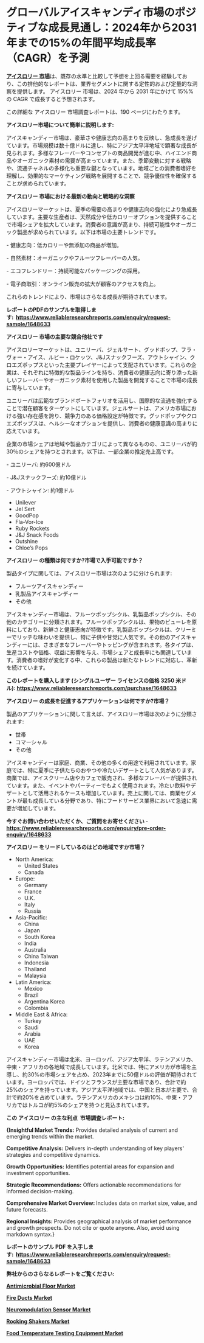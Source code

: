 <p><h1>グローバルアイスキャンディ市場のポジティブな成長見通し：2024年から2031年までの15%の年間平均成長率（CAGR）を予測</h1></p><p data-sourcepos="1:1-1:157"><strong><a href="https://www.reliableresearchreports.com/ice-lolly-market-r1648633?utm_campaign=110&utm_medium=36&utm_source=Github&utm_content=ia&utm_term=19122024&utm_id=ice-lolly">アイスロリー 市場</a></strong>は、既存の水準と比較して予想を上回る需要を経験しており、この排他的なレポートは、業界セグメントに関する定性的および定量的な洞察を提供します。 アイスロリー 市場は、2024 年から 2031 年にかけて 15%% の CAGR で成長すると予想されます。</p>
<p data-sourcepos="3:1-3:50">この詳細な アイスロリー 市場調査レポートは、190 ページにわたります。</p>
<p><strong>アイスロリー市場について簡単に説明します:</strong></p>
<p><p>アイスキャンディー市場は、豪華さや健康志向の高まりを反映し、急成長を遂げています。市場規模は数十億ドルに達し、特にアジア太平洋地域で顕著な成長が見られます。多様なフレーバーやコンセプトの商品開発が進む中、ハイエンド商品やオーガニック素材の需要が高まっています。また、季節変動に対する戦略や、流通チャネルの多様化も重要な鍵となっています。地域ごとの消費者嗜好を理解し、効果的なマーケティング戦略を展開することで、競争優位性を確保することが求められています。</p></p>
<p><strong>アイスロリー 市場における最新の動向と戦略的な洞察</strong></p>
<p><p>アイスロリーマーケットは、夏季の需要の高まりや健康志向の強化により急成長しています。主要な生産者は、天然成分や低カロリーオプションを提供することで市場シェアを拡大しています。消費者の意識が高まり、持続可能性やオーガニック製品が求められています。以下は市場の主要トレンドです。</p><p>- 健康志向：低カロリーや無添加の商品が増加。</p><p>- 自然素材：オーガニックやフルーツフレーバーの人気。</p><p>- エコフレンドリー：持続可能なパッケージングの採用。</p><p>- 電子商取引：オンライン販売の拡大が顧客のアクセスを向上。 </p><p>これらのトレンドにより、市場はさらなる成長が期待されています。</p></p>
<p><strong>レポートのPDFのサンプルを取得します</strong><strong>:&nbsp;&nbsp;<a href="https://www.reliableresearchreports.com/enquiry/request-sample/1648633?utm_campaign=110&utm_medium=36&utm_source=Github&utm_content=ia&utm_term=19122024&utm_id=ice-lolly">https://www.reliableresearchreports.com/enquiry/request-sample/1648633</a></strong></p>
<p><strong>アイスロリー 市場の主要な競合他社です</strong></p>
<p><p>アイスロリーマーケットは、ユニリーバ、ジェルサート、グッドポップ、フラ・ヴォー・アイス、ルビー・ロケッツ、J&Jスナックフーズ、アウトシャイン、クロエズポップスといった主要プレイヤーによって支配されています。これらの企業は、それぞれに特徴的な製品ラインを持ち、消費者の健康志向に寄り添った新しいフレーバーやオーガニック素材を使用した製品を開発することで市場の成長に寄与しています。</p><p>ユニリーバは広範なブランドポートフォリオを活用し、国際的な流通を強化することで潜在顧客をターゲットにしています。ジェルサートは、アメリカ市場における強い存在感を誇り、競争力のある価格設定が特徴です。グッドポップやクロエズポップスは、ヘルシーなオプションを提供し、消費者の健康意識の高まりに応えています。</p><p>企業の市場シェアは地域や製品カテゴリによって異なるものの、ユニリーバが約30％のシェアを持つとされます。以下は、一部企業の推定売上高です。</p><p>- ユニリーバ: 約600億ドル</p><p>- J&Jスナックフーズ: 約10億ドル</p><p>- アウトシャイン: 約1億ドル</p></p>
<p><ul><li>Unilever</li><li>Jel Sert</li><li>GoodPop</li><li>Fla-Vor-Ice</li><li>Ruby Rockets</li><li>J&J Snack Foods</li><li>Outshine</li><li>Chloe’s Pops</li></ul></p>
<p><strong>アイスロリー の種類は何ですか?市場で入手可能ですか？</strong></p>
<p>製品タイプに関しては、アイスロリー市場は次のように分けられます:</p>
<p><ul><li>フルーツアイスキャンディー</li><li>乳製品アイスキャンディー</li><li>その他</li></ul></p>
<p><p>アイスキャンディー市場は、フルーツポップシクル、乳製品ポップシクル、その他のカテゴリーに分類されます。フルーツポップシクルは、果物のピューレを原料にしており、新鮮さと健康志向が特徴です。乳製品ポップシクルは、クリーミーでリッチな味わいを提供し、特に子供や甘党に人気です。その他のアイスキャンディーには、さまざまなフレーバーやトッピングが含まれます。各タイプは、生産コストや価格、収益に影響を与え、市場シェアと成長率にも関連しています。消費者の嗜好が変化する中、これらの製品は新たなトレンドに対応し、革新を続けています。</p></p>
<p><strong>このレポートを購入します (シングルユーザー ライセンスの価格 3250 米ドル):&nbsp;<a href="https://www.reliableresearchreports.com/purchase/1648633?utm_campaign=110&utm_medium=36&utm_source=Github&utm_content=ia&utm_term=19122024&utm_id=ice-lolly">https://www.reliableresearchreports.com/purchase/1648633</a></strong></p>
<p><strong>アイスロリー の成長を促進するアプリケーションは何ですか?市場？</strong></p>
<p>製品のアプリケーションに関して言えば、アイスロリー市場は次のように分類されます:</p>
<p><ul><li>世帯</li><li>コマーシャル</li><li>その他</li></ul></p>
<p><p>アイスキャンディーは家庭、商業、その他の多くの用途で利用されています。家庭では、特に夏季に子供たちのおやつや冷たいデザートとして人気があります。商業では、アイスクリーム店やカフェで販売され、多様なフレーバーが提供されています。また、イベントやパーティーでもよく使用されます。冷たい飲料やデザートとして活用されるケースも増加しています。売上に関しては、商業セグメントが最も成長している分野であり、特にフードサービス業界において急速に需要が増加しています。</p></p>
<p><strong>今すぐお問い合わせいただくか、ご質問をお寄せください</strong><strong>&nbsp;</strong>-<strong><a href="https://www.reliableresearchreports.com/enquiry/pre-order-enquiry/1648633?utm_campaign=110&utm_medium=36&utm_source=Github&utm_content=ia&utm_term=19122024&utm_id=ice-lolly">https://www.reliableresearchreports.com/enquiry/pre-order-enquiry/1648633</a></strong></p>
<p><strong>アイスロリー をリードしているのはどの地域ですか市場？</strong></p>
<p><ul>
    <li>
        North America:
        <ul>
            <li>United States</li>
            <li>Canada</li>
        </ul>
    </li>
    <li>
        Europe:
        <ul>
            <li>Germany</li>
            <li>France</li>
            <li>U.K.</li>
            <li>Italy</li>
            <li>Russia</li>
        </ul>
    </li>
    <li>
        Asia-Pacific:
        <ul>
            <li>China</li>
            <li>Japan</li>
            <li>South Korea</li>
            <li>India</li>
            <li>Australia</li>
            <li>China Taiwan</li>
            <li>Indonesia</li>
            <li>Thailand</li>
            <li>Malaysia</li>
        </ul>
    </li>
    <li>
        Latin America:
        <ul>
            <li>Mexico</li>
            <li>Brazil</li>
            <li>Argentina Korea</li>
            <li>Colombia</li>
        </ul>
    </li>
    <li>
        Middle East & Africa:
        <ul>
            <li>Turkey</li>
            <li>Saudi</li>
            <li>Arabia</li>
            <li>UAE</li>
            <li>Korea</li>
        </ul>
    </li>
    </ul></p>
<p><p>アイスキャンディー市場は北米、ヨーロッパ、アジア太平洋、ラテンアメリカ、中東・アフリカの各地域で成長しています。北米では、特にアメリカが市場を主導し、約30%の市場シェアを占め、2023年までに50億ドルの評価が期待されています。ヨーロッパでは、ドイツとフランスが主要な市場であり、合計で約25%のシェアを持っています。アジア太平洋地域では、中国と日本が主要で、合計で約20%を占めています。ラテンアメリカのメキシコは約10%、中東・アフリカではトルコが約5%のシェアを持つと見込まれています。</p></p>
<p><strong>この アイスロリー の主な利点&nbsp; 市場調査レポート:</strong></p>
<p><strong>{Insightful Market Trends:</strong> Provides detailed analysis of current and emerging trends within the market.</p>
<p><strong>Competitive Analysis:</strong> Delivers in-depth understanding of key players' strategies and competitive dynamics.</p>
<p><strong>Growth Opportunities:</strong> Identifies potential areas for expansion and investment opportunities.</p>
<p><strong>Strategic Recommendations:</strong> Offers actionable recommendations for informed decision-making.</p>
<p><strong>Comprehensive Market Overview: </strong>Includes data on market size, value, and future forecasts.</p>
<p><strong>Regional Insights: </strong>Provides geographical analysis of market performance and growth prospects. Do not cite or quote anyone. Also, avoid using markdown syntax.}</p>
<p><strong>レポートのサンプル PDF を入手します:&nbsp;</strong><strong>&nbsp;<a href="https://www.reliableresearchreports.com/enquiry/request-sample/1648633?utm_campaign=110&utm_medium=36&utm_source=Github&utm_content=ia&utm_term=19122024&utm_id=ice-lolly">https://www.reliableresearchreports.com/enquiry/request-sample/1648633</a></strong></p>
<p></p>
<p></p>
<p></p>
<p></p>
<p><strong>弊社からのさらなるレポートをご覧ください:</strong></p>
<p><strong><p><a href="https://www.linkedin.com/pulse/antimicrobial-floor-market-size-growing-cagr-97-forecast-till-cqr2e?utm_campaign=110&utm_medium=36&utm_source=Github&utm_content=ia&utm_term=19122024&utm_id=ice-lolly">Antimicrobial Floor Market</a></p><p><a href="https://www.linkedin.com/pulse/future-outlook-fire-ducts-market-20242031-anticipated-79-cagr-revenue-gvqvf?utm_campaign=110&utm_medium=36&utm_source=Github&utm_content=ia&utm_term=19122024&utm_id=ice-lolly">Fire Ducts Market</a></p><p><a href="https://github.com/prosalinda88/Market-Research-Report-List-6/blob/main/neuromodulation-sensor-market.md?utm_campaign=110&utm_medium=36&utm_source=Github&utm_content=ia&utm_term=19122024&utm_id=ice-lolly">Neuromodulation Sensor Market</a></p><p><a href="https://www.linkedin.com/pulse/forecasting-rocking-shakers-market-83-cagr-growth-projections-vfqjf?utm_campaign=110&utm_medium=36&utm_source=Github&utm_content=ia&utm_term=19122024&utm_id=ice-lolly">Rocking Shakers Market</a></p><p><a href="https://github.com/globismark/Market-Research-Report-List-5/blob/main/food-temperature-testing-equipment-market.md?utm_campaign=110&utm_medium=36&utm_source=Github&utm_content=ia&utm_term=19122024&utm_id=ice-lolly">Food Temperature Testing Equipment Market</a></p></strong></p>